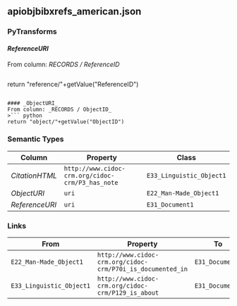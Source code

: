 ## apiobjbibxrefs_american.json

### PyTransforms
#### _ReferenceURI_
From column: _RECORDS / ReferenceID_
>``` python
return "reference/"+getValue("ReferenceID")
```

#### _ObjectURI_
From column: _RECORDS / ObjectID_
>``` python
return "object/"+getValue("ObjectID")
```


### Semantic Types
| Column | Property | Class |
|  ----- | -------- | ----- |
| _CitationHTML_ | `http://www.cidoc-crm.org/cidoc-crm/P3_has_note` | `E33_Linguistic_Object1`|
| _ObjectURI_ | `uri` | `E22_Man-Made_Object1`|
| _ReferenceURI_ | `uri` | `E31_Document1`|


### Links
| From | Property | To |
|  --- | -------- | ---|
| `E22_Man-Made_Object1` | `http://www.cidoc-crm.org/cidoc-crm/P70i_is_documented_in` | `E31_Document1`|
| `E33_Linguistic_Object1` | `http://www.cidoc-crm.org/cidoc-crm/P129_is_about` | `E31_Document1`|

